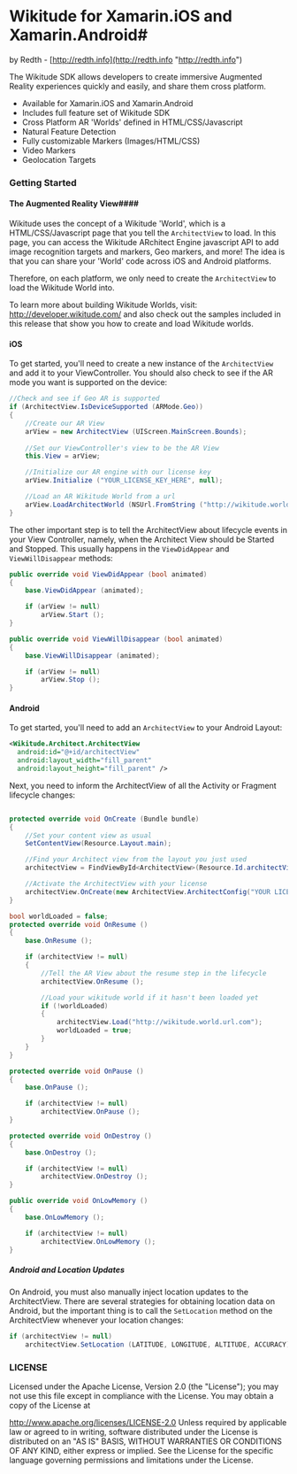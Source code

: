 # Wikitude for Xamarin.iOS and Xamarin.Android#
by Redth - [http://redth.info](http://redth.info "http://redth.info")

The Wikitude SDK allows developers to create immersive Augmented Reality experiences quickly and easily, and share them cross platform.  

- Available for Xamarin.iOS and Xamarin.Android
- Includes full feature set of Wikitude SDK
- Cross Platform AR 'Worlds' defined in HTML/CSS/Javascript
- Natural Feature Detection
- Fully customizable Markers (Images/HTML/CSS)
- Video Markers
- Geolocation Targets


### Getting Started ###

#### The Augmented Reality View####

Wikitude uses the concept of a Wikitude 'World', which is a HTML/CSS/Javascript page that you tell the `ArchitectView` to load.  In this page, you can access the Wikitude ARchitect Engine javascript API to add image recognition targets and markers, Geo markers, and more!  The idea is that you can share your 'World' code across iOS and Android platforms.

Therefore, on each platform, we only need to create the `ArchitectView` to load the Wikitude World into.

To learn more about building Wikitude Worlds, visit: http://developer.wikitude.com/ and also check out the samples included in this release that show you how to create and load Wikitude worlds.


#### iOS ####

To get started, you'll need to create a new instance of the `ArchitectView` and add it to your ViewController.  You should also check to see if the AR mode you want is supported on the device:

```csharp
//Check and see if Geo AR is supported
if (ArchitectView.IsDeviceSupported (ARMode.Geo))
{
	//Create our AR View
	arView = new ArchitectView (UIScreen.MainScreen.Bounds);
	
	//Set our ViewController's view to be the AR View
	this.View = arView;

	//Initialize our AR engine with our license key
	arView.Initialize ("YOUR_LICENSE_KEY_HERE", null);

	//Load an AR Wikitude World from a url
	arView.LoadArchitectWorld (NSUrl.FromString ("http://wikitude.world.url.com"));
}
```

The other important step is to tell the ArchitectView about lifecycle events in your View Controller, namely, when the Architect View should be Started and Stopped.  This usually happens in the `ViewDidAppear` and `ViewWillDisappear` methods:

```csharp
public override void ViewDidAppear (bool animated)
{
	base.ViewDidAppear (animated);

	if (arView != null)
		arView.Start ();
}

public override void ViewWillDisappear (bool animated)
{
	base.ViewWillDisappear (animated);

	if (arView != null)
		arView.Stop ();
}
```


#### Android ####

To get started, you'll need to add an `ArchitectView` to your Android Layout:

```xml
<Wikitude.Architect.ArchitectView
  android:id="@+id/architectView"
  android:layout_width="fill_parent"
  android:layout_height="fill_parent" />
```

Next, you need to inform the ArchitectView of all the Activity or Fragment lifecycle changes:

```csharp

protected override void OnCreate (Bundle bundle)
{
	//Set your content view as usual
	SetContentView(Resource.Layout.main);

	//Find your Architect view from the layout you just used
	architectView = FindViewById<ArchitectView>(Resource.Id.architectView);

	//Activate the ArchitectView with your license
	architectView.OnCreate(new ArchitectView.ArchitectConfig("YOUR LICENSE KEY"));
}

bool worldLoaded = false;
protected override void OnResume ()
{
	base.OnResume ();

	if (architectView != null)
	{
		//Tell the AR View about the resume step in the lifecycle
		architectView.OnResume ();

		//Load your wikitude world if it hasn't been loaded yet
		if (!worldLoaded)
		{
			architectView.Load("http://wikitude.world.url.com");	
			worldLoaded = true;
		}
	}
}

protected override void OnPause ()
{
	base.OnPause ();

	if (architectView != null)
		architectView.OnPause ();
}

protected override void OnDestroy ()
{
	base.OnDestroy ();

	if (architectView != null)
		architectView.OnDestroy ();
}

public override void OnLowMemory ()
{
	base.OnLowMemory ();

	if (architectView != null)
		architectView.OnLowMemory ();
}
```

##### Android and Location Updates #####
On Android, you must also manually inject location updates to the ArchitectView.  There are several strategies for obtaining location data on Android, but the important thing is to call the `SetLocation` method on the ArchitectView whenever your location changes:

```csharp
if (architectView != null)
	architectView.SetLocation (LATITUDE, LONGITUDE, ALTITUDE, ACCURACY);
```



### LICENSE ###
Licensed under the Apache License, Version 2.0 (the "License"); you may not use this file except in compliance with the License. You may obtain a copy of the License at

   http://www.apache.org/licenses/LICENSE-2.0
Unless required by applicable law or agreed to in writing, software distributed under the License is distributed on an "AS IS" BASIS, WITHOUT WARRANTIES OR CONDITIONS OF ANY KIND, either express or implied. See the License for the specific language governing permissions and limitations under the License.
